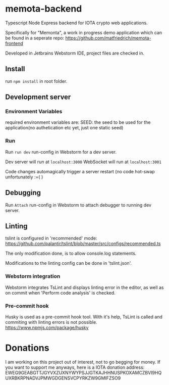 # memota-backend

Typescript Node Express backend for IOTA crypto web applications. 

Specifically for "Memonta", a work in progress demo application which can be found in a 
seperate repo: https://github.com/matfriedrich/memota-frontend

Developed in Jetbrains Webstorm IDE, project files are checked in. 

## Install
run `npm install` in root folder.

## Development server
### Environment Variables
required environment variables are:
SEED: the seed to be used for the application(no authetication etc yet, just one static seed)
 
### Run
Run `run dev` run-config in Webstorm for a dev server. 

Dev server will run at `localhost:3000`
WebSocket will run at `localhost:3001`

Code changes automagically trigger a server restart (no code hot-swap unfortunately :=(  )


## Debugging

Run `Attach` run-config in Webstorm to attach debugger to running dev server. 

## Linting
tslint is configured in 'recommended' mode: https://github.com/palantir/tslint/blob/master/src/configs/recommended.ts

The only modification done, is to allow console.log statements.

Modifications to the linting config can be done in 'tslint.json'.

### Webstorm integration

Webstorm integrates TsLint and displays linting error in the editor, as well as on commit when 'Perform code analysis' 
is checked. 

### Pre-commit hook
Husky is used as a pre-commit hook tool. With it's help, TsLint is called and commiting with linting errors is not
 possible.
 https://www.npmjs.com/package/husky 
 
 
# Donations
I am working on this project out of interest, not to go begging for money. If you want to support me anyways, 
here is a IOTA donation address:
EWEG9GEABGTTJGYVXZUXNYWYPSJJGTKAJHHNUSPKOXAMCZBVI9HQUXRBKRPNADVJPMWGDGENSVCPYRKZW9GMIFZSO9
